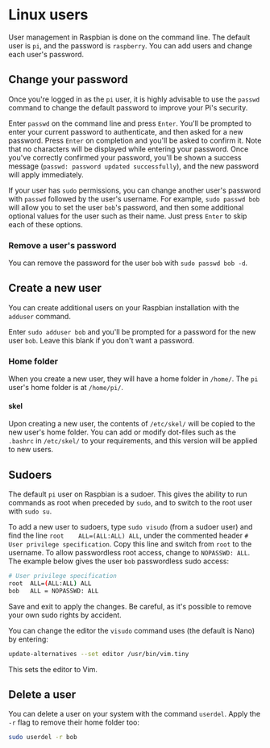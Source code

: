 # Linux users

User management in Raspbian is done on the command line. The default user is `pi`, and the password is `raspberry`. You can add users and change each user's password.

## Change your password

Once you're logged in as the `pi` user, it is highly advisable to use the `passwd` command to change the default password to improve your Pi's security.

Enter `passwd` on the command line and press `Enter`. You'll be prompted to enter your current password to authenticate, and then asked for a new password. Press `Enter` on completion and you'll be asked to confirm it. Note that no characters will be displayed while entering your password. Once you've correctly confirmed your password, you'll be shown a success message (`passwd: password updated successfully`), and the new password will apply immediately.

If your user has `sudo` permissions, you can change another user's password with `passwd` followed by the user's username. For example, `sudo passwd bob` will allow you to set the user `bob`'s password, and then some additional optional values for the user such as their name. Just press `Enter` to skip each of these options.

### Remove a user's password

You can remove the password for the user `bob` with `sudo passwd bob -d`.

## Create a new user

You can create additional users on your Raspbian installation with the `adduser` command.

Enter `sudo adduser bob` and you'll be prompted for a password for the new user `bob`. Leave this blank if you don't want a password.

### Home folder

When you create a new user, they will have a home folder in `/home/`. The `pi` user's home folder is at `/home/pi/`.

#### skel

Upon creating a new user, the contents of `/etc/skel/` will be copied to the new user's home folder. You can add or modify dot-files such as the `.bashrc` in `/etc/skel/` to your requirements, and this version will be applied to new users.

## Sudoers

The default `pi` user on Raspbian is a sudoer. This gives the ability to run commands as root when preceded by `sudo`, and to switch to the root user with `sudo su`.

To add a new user to sudoers, type `sudo visudo` (from a sudoer user) and find the line `root    ALL=(ALL:ALL) ALL`, under the commented header `# User privilege specification`. Copy this line and switch from `root` to the username. To allow passwordless root access, change to `NOPASSWD: ALL`. The example below gives the user `bob` passwordless sudo access:

```bash
# User privilege specification
root  ALL=(ALL:ALL) ALL
bob   ALL = NOPASSWD: ALL
```

Save and exit to apply the changes. Be careful, as it's possible to remove your own sudo rights by accident.

You can change the editor the `visudo` command uses (the default is Nano) by entering:

```bash
update-alternatives --set editor /usr/bin/vim.tiny
```

This sets the editor to Vim.

## Delete a user

You can delete a user on your system with the command `userdel`. Apply the `-r` flag to remove their home folder too:

```bash
sudo userdel -r bob
```
